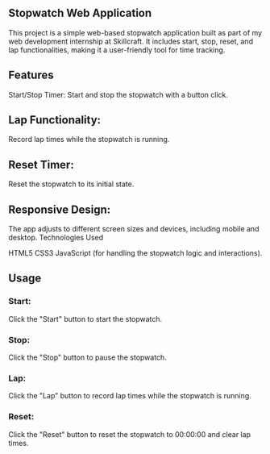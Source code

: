 ## Stopwatch Web Application
This project is a simple web-based stopwatch application built as part of my web development internship at Skillcraft. It includes start, stop, reset, and lap functionalities, making it a user-friendly tool for time tracking.

## Features
Start/Stop Timer:
Start and stop the stopwatch with a button click.

## Lap Functionality:
Record lap times while the stopwatch is running.

## Reset Timer:
Reset the stopwatch to its initial state.

## Responsive Design:
The app adjusts to different screen sizes and devices, including mobile and desktop. Technologies Used

HTML5
CSS3
JavaScript
(for handling the stopwatch logic and interactions).

## Usage
### Start: 
Click the "Start" button to start the stopwatch.

### Stop:
Click the "Stop" button to pause the stopwatch.

### Lap:
Click the "Lap" button to record lap times while the stopwatch is running.

### Reset:
Click the "Reset" button to reset the stopwatch to 00:00:00 and clear lap times.
